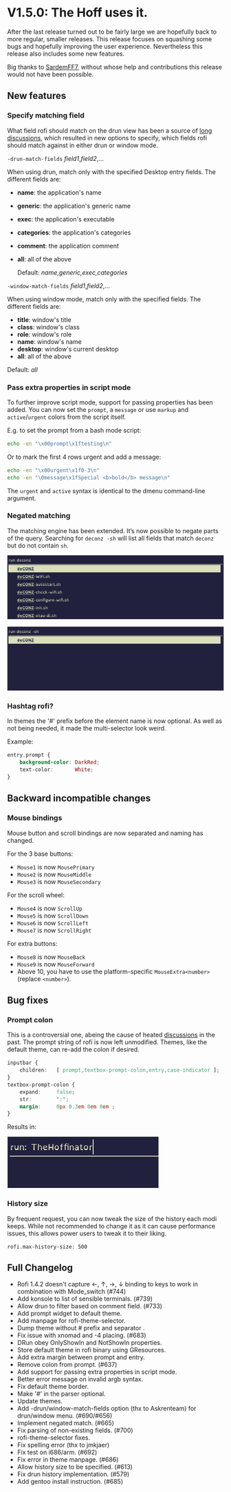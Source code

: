 # V1.5.0: The Hoff uses it.

After the last release turned out to be fairly large we are hopefully back to more regular, smaller releases.
This release focuses on squashing some bugs and hopefully improving the user experience.
Nevertheless this release also includes some new features.

Big thanks to [SardemFF7](https://www.sardemff7.net/), without whose  help and contributions this release would not have been possible.


## New features

### Specify matching field

What field rofi should match on the drun view has been a source of [long discussions](https://github.com/DaveDavenport/rofi/pull/690),
which resulted in new options to specify, which fields rofi should match against in either drun or window mode.

`-drun-match-fields` *field1*,*field2*,...

When using drun, match only with the specified Desktop entry fields.
The different fields are:

* **name**: the application's name
* **generic**: the application's generic name
* **exec**: the application's  executable
* **categories**: the application's categories
* **comment**: the application comment
* **all**: all of the above

    Default: *name,generic,exec,categories*

`-window-match-fields` *field1*,*field2*,...

When using window mode, match only with the specified fields.
The different fields are:

* **title**: window's title
* **class**: window's class
* **role**: window's role
* **name**: window's name
* **desktop**: window's current desktop
* **all**: all of the above

Default: *all*

### Pass extra properties in script mode

To further improve script mode, support for passing properties has been added.
You can now set the `prompt`, a `message` or use `markup` and `active`/`urgent` colors from the script itself.

E.g. to set the prompt from a bash mode script:

```bash
echo -en "\x00prompt\x1ftesting\n"
```

Or to mark the first 4 rows urgent and add a message:
```bash
echo -en "\x00urgent\x1f0-3\n"
echo -en "\0message\x1fSpecial <b>bold</b> message\n"
```

The `urgent` and `active` syntax is identical to the dmenu command-line argument.

### Negated matching

The matching engine has been extended. It’s now possible to negate parts of the query. Searching for `deconz -sh` will list all
fields that match `deconz` but do not contain `sh`.

![match](rofi-match.png)

![match negated](rofi-neg-match.png)

### Hashtag rofi?

In themes the '#' prefix before the element name is now optional.
As well as not being needed, it made the multi-selector look weird.

Example:

```css
entry,prompt {
    background-color: DarkRed;
    text-color:       White;
}
```

## Backward incompatible changes

### Mouse bindings

Mouse button and scroll bindings are now separated and naming has changed.

For the 3 base buttons:

- `Mouse1` is now `MousePrimary`
- `Mouse2` is now `MouseMiddle`
- `Mouse3` is now `MouseSecondary`

For the scroll wheel:

- `Mouse4` is now `ScrollUp`
- `Mouse5` is now `ScrollDown`
- `Mouse6` is now `ScrollLeft`
- `Mouse7` is now `ScrollRight`

For extra buttons:

- `Mouse8` is now `MouseBack`
- `Mouse9` is now `MouseForward`
- Above 10, you have to use the platform-specific `MouseExtra<number>` (replace `<number>`).

## Bug fixes

### Prompt colon

This is a controversial one, abeing the cause of heated [discussions](https://github.com/DaveDavenport/rofi/issues/637) in the past.
The prompt string of rofi is now left unmodified. Themes, like the default theme, can re-add the colon if desired.

```css
inputbar {
    children:   [ prompt,textbox-prompt-colon,entry,case-indicator ];
}
textbox-prompt-colon {
    expand:     false;
    str:        ":";
    margin:     0px 0.3em 0em 0em ;
}
```

Results in:

![rofi colon](rofi-colon.png)

### History size

By frequent request, you can now tweak the size of the history each modi keeps. While not recommended to change it as it
can cause performance issues, this allows power users to tweak it to their liking.

```
rofi.max-history-size: 500
```

## Full Changelog
 - Rofi 1.4.2 doesn't capture ←, ↑, →, ↓ binding to keys to work in combination with Mode_switch (#744)
 - Add konsole to list of sensible terminals. (#739)
 - Allow drun to filter based on comment field. (#733)
 - Add prompt widget to default theme.
 - Add manpage for rofi-theme-selector.
 - Dump theme without # prefix and separator .
 - Fix issue with xnomad and -4 placing. (#683)
 - DRun obey OnlyShowIn and NotShowIn properties.
 - Store default theme in rofi binary using GResources.
 - Add extra margin between prompt and entry.
 - Remove colon from prompt. (#637)
 - Add support for passing extra properties in script mode.
 - Better error message on invalid argb syntax.
 - Fix default theme border.
 - Make '#' in the parser optional.
 - Update themes.
 - Add -drun/window-match-fields option (thx to Askrenteam) for drun/window menu. (#690/#656)
 - Implement negated match. (#665)
 - Fix parsing of non-existing fields. (#700)
 - rofi-theme-selector fixes.
 - Fix spelling error (thx to jmkjaer)
 - Fix test on i686/arm. (#692)
 - Fix error in theme manpage. (#686)
 - Allow history size to be specified. (#613)
 - Fix drun history implementation. (#579)
 - Add gentoo install instruction. (#685)
